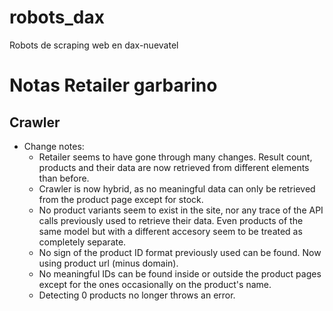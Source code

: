 # robots_dax
Robots de scraping web en dax-nuevatel

# Notas Retailer garbarino
## Crawler
 * Change notes:
     * Retailer seems to have gone through many changes. Result count, products and their data are now retrieved from different elements than before.
     * Crawler is now hybrid, as no meaningful data can only be retrieved from the product page except for stock.
     * No product variants seem to exist in the site, nor any trace of the API calls previously used to retrieve their data. Even products of the same model but with a different accesory seem to be treated as completely separate.
     * No sign of the product ID format previously used can be found. Now using product url (minus domain).
     * No meaningful IDs can be found inside or outside the product pages except for the ones occasionally on the product's name.
     * Detecting 0 products no longer throws an error.
         